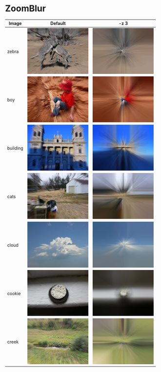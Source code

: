 # ZoomBlur #

| Image | Default | -z 3 |
|-------|---------|------|
| zebra | ![zebra-0](img/img-5-zebra-1.png "zebra-0") | ![zebra-1](img/img-5-zebra-2.png "zebra-1") |
| boy | ![boy-0](img/img-5-boy-1.png "boy-0") | ![boy-1](img/img-5-boy-2.png "boy-1") |
| building | ![building-0](img/img-5-building-1.png "building-0") | ![building-1](img/img-5-building-2.png "building-1") |
| cats | ![cats-0](img/img-5-cats-1.png "cats-0") | ![cats-1](img/img-5-cats-2.png "cats-1") |
| cloud | ![cloud-0](img/img-5-cloud-1.png "cloud-0") | ![cloud-1](img/img-5-cloud-2.png "cloud-1") |
| cookie | ![cookie-0](img/img-5-cookie-1.png "cookie-0") | ![cookie-1](img/img-5-cookie-2.png "cookie-1") |
| creek | ![creek-0](img/img-5-creek-1.png "creek-0") | ![creek-1](img/img-5-creek-2.png "creek-1") |
